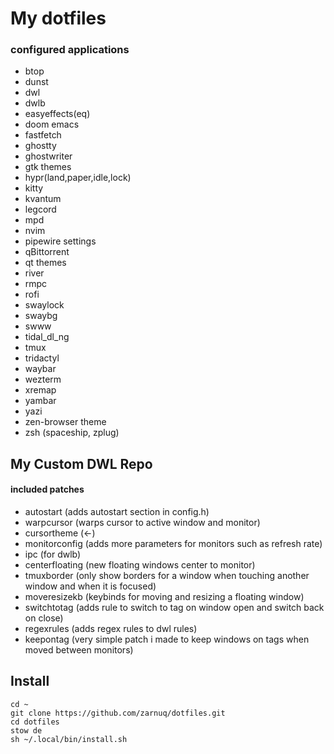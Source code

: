 # My dotfiles
### configured applications
* btop
* dunst
* dwl
* dwlb
* easyeffects(eq)
* doom emacs
* fastfetch
* ghostty
* ghostwriter
* gtk themes
* hypr(land,paper,idle,lock)
* kitty
* kvantum
* legcord
* mpd
* nvim
* pipewire settings
* qBittorrent
* qt themes
* river
* rmpc
* rofi
* swaylock
* swaybg
* swww
* tidal_dl_ng
* tmux
* tridactyl
* waybar
* wezterm
* xremap
* yambar
* yazi
* zen-browser theme
* zsh (spaceship, zplug)

## My Custom DWL Repo
#### included patches
* autostart (adds autostart section in config.h)
* warpcursor (warps cursor to active window and monitor)
* cursortheme (<-)
* monitorconfig (adds more parameters for monitors such as refresh rate)
* ipc (for dwlb)
* centerfloating (new floating windows center to monitor)
* tmuxborder (only show borders for a window when touching another window and when it is focused)
* moveresizekb  (keybinds for moving and resizing a floating window)
* switchtotag (adds rule to switch to tag on window open and switch back on close)
* regexrules (adds regex rules to dwl rules)
* keepontag (very simple patch i made to keep windows on tags when moved between monitors)

## Install
```
cd ~
git clone https://github.com/zarnuq/dotfiles.git
cd dotfiles
stow de
sh ~/.local/bin/install.sh
```
